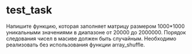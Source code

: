 # test_task
Напишите функцию, которая заполняет матрицу размером 1000*1000 уникальными значениями в диапазоне от 20000 до 2000000.
Порядок следования чисел в масиве должен быть случайным. Необходимо реализовать без использования функции array_shuffle.
